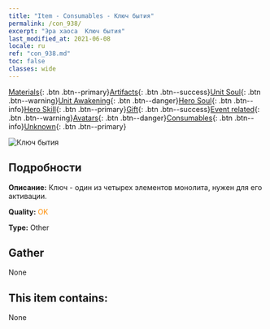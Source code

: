 ```yaml
---
title: "Item - Consumables - Ключ бытия"
permalink: /con_938/
excerpt: "Эра хаоса  Ключ бытия"
last_modified_at: 2021-06-08
locale: ru
ref: "con_938.md"
toc: false
classes: wide
---
```

 [Materials](/ItemsRU/){: .btn .btn--primary}[Artifacts](/ItemsRU/Artifacts/){: .btn .btn--success}[Unit Soul](/ItemsRU/UnitSoul/){: .btn .btn--warning}[Unit Awakening](/ItemsRU/UnitAwakening/){: .btn .btn--danger}[Hero Soul](/ItemsRU/HeroSoul/){: .btn .btn--info}[Hero Skill](/ItemsRU/HeroSkill/){: .btn .btn--primary}[Gift](/ItemsRU/Gift/){: .btn .btn--success}[Event related](/ItemsRU/Events/){: .btn .btn--warning}[Avatars](/ItemsRU/Avatars/){: .btn .btn--danger}[Consumables](/ItemsRU/Consumables/){: .btn .btn--info}[Unknown](/ItemsRU/Unknown/){: .btn .btn--primary}

 ![Ключ бытия](/images/t/i_40026.png)

## Подробности
 **Описание:** Ключ - один из четырех элементов монолита, нужен для его активации.

 **Quality:** <span style="color: #FF8C00">OK</span>

 **Type:** Other

## Gather

  None

## This item contains:

  None

